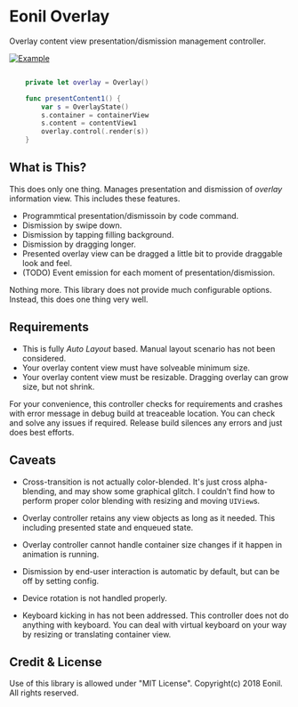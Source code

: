 #  Eonil Overlay

Overlay content view presentation/dismission management controller.

[![Example](http://img.youtube.com/vi/P0Ip-lpKDms/0.jpg)](http://www.youtube.com/watch?v=P0Ip-lpKDms "OverlayExample")

```Swift

    private let overlay = Overlay()

    func presentContent1() {
        var s = OverlayState()
        s.container = containerView
        s.content = contentView1
        overlay.control(.render(s))
    }
```



What is This?
----------------
This does only one thing. Manages presentation and dismission of *overlay* information view.
This includes these features.

- Programmtical presentation/dismissoin by code command.
- Dismission by swipe down.
- Dismission by tapping filling background.
- Dismission by dragging longer.
- Presented overlay view can be dragged a little bit to provide draggable look and feel.
- (TODO) Event emission for each moment of presentation/dismission.

Nothing more. This library does not provide much configurable options. Instead, this does one thing very well.

Requirements
-----------------
- This is fully *Auto Layout* based. Manual layout scenario has not been considered.
- Your overlay content view must have solveable minimum size.
- Your overlay content view must be resizable. Dragging overlay can grow size, but not shrink.

For your convenience, this controller checks for requirements and crashes with error message
in debug build at treaceable location. You can check and solve any issues if required. Release build
silences any errors and just does best efforts.

Caveats
----------
- Cross-transition is not actually color-blended. It's just cross alpha-blending, and may show some graphical
  glitch. I couldn't find how to perform proper color blending with resizing and moving `UIView`s. 

- Overlay controller retains any view objects as long as it needed. This including presented state and enqueued
  state.
  
- Overlay controller cannot handle container size changes if it happen in animation is running.

- Dismission by end-user interaction is automatic by default, but can be off by setting config.

- Device rotation is not handled properly. 

- Keyboard kicking in has not been addressed. This controller does not do anything with keyboard.
  You can deal with virtual keyboard on your way by resizing or translating container view.



Credit & License
--------------------
Use of this library is allowed under "MIT License".
Copyright(c) 2018 Eonil. All rights reserved.
